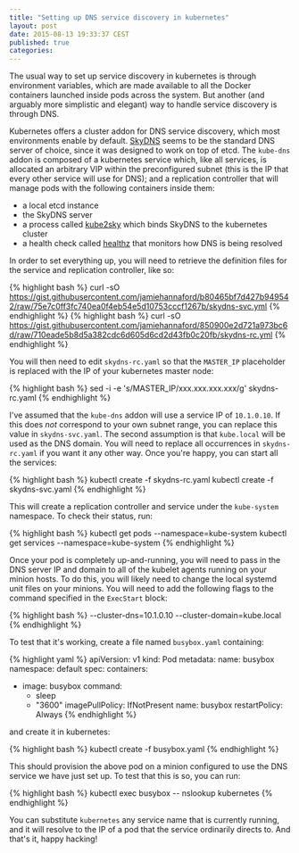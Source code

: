 ```yaml
---
title: "Setting up DNS service discovery in kubernetes"
layout: post
date: 2015-08-13 19:33:37 CEST
published: true
categories:
---
```


The usual way to set up service discovery in kubernetes is through environment
variables, which are made available to all the Docker containers launched
inside pods across the system. But another (and arguably more simplistic and elegant) way
to handle service discovery is through DNS.

Kubernetes offers a cluster addon for DNS service discovery, which most
environments enable by default. [SkyDNS](https://github.com/skynetservices/skydns)
seems to be the standard DNS server of choice, since it was designed to work on
top of etcd.  The `kube-dns` addon is composed of a kubernetes service which,
like all services, is allocated an arbitrary VIP within the preconfigured subnet
(this is the IP that every other service will use for DNS); and a replication
controller that will manage pods with the following containers inside them:

- a local etcd instance
- the SkyDNS server
- a process called [kube2sky](https://github.com/kubernetes/kubernetes/tree/master/cluster/addons/dns/kube2sky) which binds SkyDNS to the kubernetes cluster
- a health check called [healthz](https://github.com/kubernetes/kubernetes/tree/master/pkg/healthz) that monitors how DNS is being resolved

In order to set everything up, you will need to retrieve the definition files
for the service and replication controller, like so:

{% highlight bash %}
curl -sO https://gist.githubusercontent.com/jamiehannaford/b80465bf7d427b949542/raw/75e7c0ff3fc740ea0f4eb54e5d10753cccf1267b/skydns-svc.yml
{% endhighlight %}
{% highlight bash %}
curl -sO https://gist.githubusercontent.com/jamiehannaford/850900e2d721a973bc6d/raw/710eade5b8d5a382cdc6d605d6cd2d43fb0c20fb/skydns-rc.yml
{% endhighlight %}

You will then need to edit ``skydns-rc.yaml`` so that the ``MASTER_IP`` placeholder
is replaced with the IP of your kubernetes master node:

{% highlight bash %}
sed -i -e 's/MASTER_IP/xxx.xxx.xxx.xxx/g' skydns-rc.yaml
{% endhighlight %}

I've assumed that the `kube-dns` addon will use a service IP of ``10.1.0.10``. If this
does _not_ correspond to your own subnet range, you can replace this value in
``skydns-svc.yaml``. The second assumption is that ``kube.local`` will be used as the DNS domain. You will need to
replace all occurrences in ``skydns-rc.yaml`` if you want it any other way.
Once you're happy, you can start all the services:

{% highlight bash %}
kubectl create -f skydns-rc.yaml
kubectl create -f skydns-svc.yaml
{% endhighlight %}

This will create a replication controller and service under the ``kube-system``
namespace. To check their status, run:

{% highlight bash %}
kubectl get pods --namespace=kube-system
kubectl get services --namespace=kube-system
{% endhighlight %}

Once your pod is completely up-and-running, you will need to pass in the DNS server IP and domain to all of the
kubelet agents running on your minion hosts. To do this, you will likely need
to change the local systemd unit files on your minions. You will need to add the following flags to the command specified in the ``ExecStart`` block:

{% highlight bash %}
--cluster-dns=10.1.0.10
--cluster-domain=kube.local
{% endhighlight %}

To test that it's working, create a file named `busybox.yaml` containing:

{% highlight yaml %}
apiVersion: v1
kind: Pod
metadata:
  name: busybox
  namespace: default
spec:
  containers:
  - image: busybox
    command:
      - sleep
      - "3600"
    imagePullPolicy: IfNotPresent
    name: busybox
  restartPolicy: Always
{% endhighlight %}

and create it in kubernetes:

{% highlight bash %}
kubectl create -f busybox.yaml
{% endhighlight %}

This should provision the above pod on a minion configured to use the DNS
service we have just set up. To test that this is so, you can run:

{% highlight bash %}
kubectl exec busybox -- nslookup kubernetes
{% endhighlight %}

You can substitute `kubernetes` any service name that is currently running, and it will
resolve to the IP of a pod that the service ordinarily directs to. And that's it,
happy hacking!
